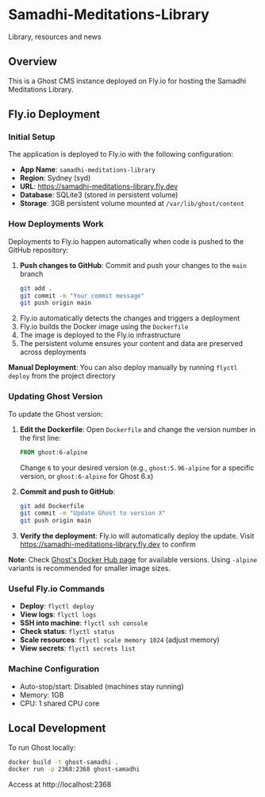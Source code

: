 # Samadhi-Meditations-Library
Library, resources and news

## Overview
This is a Ghost CMS instance deployed on Fly.io for hosting the Samadhi Meditations Library.

## Fly.io Deployment

### Initial Setup
The application is deployed to Fly.io with the following configuration:
- **App Name**: `samadhi-meditations-library`
- **Region**: Sydney (syd)
- **URL**: https://samadhi-meditations-library.fly.dev
- **Database**: SQLite3 (stored in persistent volume)
- **Storage**: 3GB persistent volume mounted at `/var/lib/ghost/content`

### How Deployments Work
Deployments to Fly.io happen automatically when code is pushed to the GitHub repository:

1. **Push changes to GitHub**: Commit and push your changes to the `main` branch
   ```bash
   git add .
   git commit -m "Your commit message"
   git push origin main
   ```
2. Fly.io automatically detects the changes and triggers a deployment
3. Fly.io builds the Docker image using the `Dockerfile`
4. The image is deployed to the Fly.io infrastructure
5. The persistent volume ensures your content and data are preserved across deployments

**Manual Deployment**: You can also deploy manually by running `flyctl deploy` from the project directory

### Updating Ghost Version

To update the Ghost version:

1. **Edit the Dockerfile**: Open `Dockerfile` and change the version number in the first line:
   ```dockerfile
   FROM ghost:6-alpine
   ```
   Change `6` to your desired version (e.g., `ghost:5.96-alpine` for a specific version, or `ghost:6-alpine` for Ghost 6.x)

2. **Commit and push to GitHub**:
   ```bash
   git add Dockerfile
   git commit -m "Update Ghost to version X"
   git push origin main
   ```

3. **Verify the deployment**: Fly.io will automatically deploy the update. Visit https://samadhi-meditations-library.fly.dev to confirm

**Note**: Check [Ghost's Docker Hub page](https://hub.docker.com/_/ghost) for available versions. Using `-alpine` variants is recommended for smaller image sizes.

### Useful Fly.io Commands

- **Deploy**: `flyctl deploy`
- **View logs**: `flyctl logs`
- **SSH into machine**: `flyctl ssh console`
- **Check status**: `flyctl status`
- **Scale resources**: `flyctl scale memory 1024` (adjust memory)
- **View secrets**: `flyctl secrets list`

### Machine Configuration
- Auto-stop/start: Disabled (machines stay running)
- Memory: 1GB
- CPU: 1 shared CPU core

## Local Development

To run Ghost locally:
```bash
docker build -t ghost-samadhi .
docker run -p 2368:2368 ghost-samadhi
```

Access at http://localhost:2368
